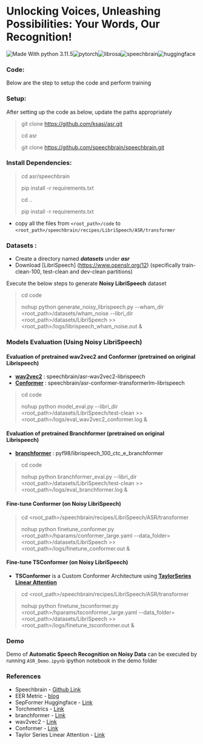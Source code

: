 # Unlocking Voices, Unleashing Possibilities: Your Words, Our Recognition!

![Made With python 3.11.5](https://img.shields.io/badge/Made%20with-Python%203.11.5-brightgreen)![pytorch](https://img.shields.io/badge/Made%20with-pytorch-green.svg)![librosa](https://img.shields.io/badge/Made_with-librosa-blue)![speechbrain](https://img.shields.io/badge/Made_with-speechbrain-brown)![huggingface](https://img.shields.io/badge/Made_with-huggingface-violet)


### Code:

Below are the step to setup the code and perform training

### Setup:

After setting up the code as below, update the paths appropriately

> git clone https://github.com/ksasi/asr.git
> 
> cd asr
> 
> git clone https://github.com/speechbrain/speechbrain.git
> 
> 

### Install Dependencies:

> cd asr/speechbrain
> 
> pip install -r requirements.txt
> 
> cd ..
> 
> pip install -r requirements.txt
> 

- copy all the files from `<root_path>/code` to `<root_path>/speechbrain/recipes/LibriSpeech/ASR/transformer`

### Datasets :

- Create a directory named ***datasets*** under ***asr***
- Download [LibriSpeech] (https://www.openslr.org/12) (specifically train-clean-100, test-clean and dev-clean partitions)

Execute the below steps to generate **Noisy LibriSpeech** dataset

>cd code
>
>nohup python generate\_noisy\_librispeech.py --wham\_dir \<root\_path\>/datasets/wham\_noise --libri\_dir \<root\_path\>/datasets/LibriSpeech >> \<root\_path\>/logs/librispeech\_wham\_noise.out &
>
>

### Models Evaluation (Using **Noisy LibriSpeech**)

#### Evaluation of pretrained **wav2vec2** and **Conformer** (pretrained on original Librispeech)

- [**wav2vec2**](https://huggingface.co/speechbrain/asr-wav2vec2-librispeech) : speechbrain/asr-wav2vec2-librispeech
- [**Conformer**](https://huggingface.co/speechbrain/asr-conformer-transformerlm-librispeech) : speechbrain/asr-conformer-transformerlm-librispeech

>cd code
>
>nohup python model\_eval.py --libri\_dir \<root\_path\>/datasets/LibriSpeech/test-clean >> \<root\_path\>/logs/eval\_wav2vec2\_conformer.log &
>
>

#### Evaluation of pretrained **Branchformer** (pretrained on original Librispeech)

- [**branchformer**](https://huggingface.co/pyf98/librispeech_100_ctc_e_branchformer) : pyf98/librispeech_100_ctc_e_branchformer

>cd code
>
>nohup python branchformer\_eval.py --libri\_dir \<root\_path\>/datasets/LibriSpeech/test-clean >> \<root\_path\>/logs/eval\_branchformer.log &
>
>

#### Fine-tune Conformer (on **Noisy LibriSpeech**)

>cd \<root\_path\>/speechbrain/recipes/LibriSpeech/ASR/transformer
>
>nohup python finetune\_conformer.py \<root\_path\>/hparams/conformer\_large.yaml --data_folder=\<root\_path\>/datasets/LibriSpeech >> \<root\_path\>/logs/finetune\_conformer.out &

#### Fine-tune TSConformer (on **Noisy LibriSpeech**)

- **TSConformer** is a Custom Conformer Architecture using [**TaylorSeries Linear Attention**](https://arxiv.org/abs/2312.04927)

>cd \<root\_path\>/speechbrain/recipes/LibriSpeech/ASR/transformer
>
>nohup python finetune\_tsconformer.py \<root\_path\>/hparams/tsconformer\_large.yaml --data\_folder=\<root\_path\>/datasets/LibriSpeech >> \<root\_path\>/logs/finetune\_tsconformer.out &
>


### Demo 

Demo of **Automatic Speech Recognition on Noisy Data** can be executed by running `ASR_Demo.ipynb` ipython notebook in the demo folder




### References

- Speechbrain - [Github Link](https://github.com/speechbrain/speechbrain/tree/develop/recipes/WSJ0Mix/separation)
- EER Metric - [blog](https://yangcha.github.io/EER-ROC/)
- SepFormer Huggingface - [Link](https://huggingface.co/speechbrain/sepformer-whamr)
- Torchmetrics - [Link](https://lightning.ai/docs/torchmetrics/stable/audio/scale_invariant_signal_noise_ratio.html)
- branchformer - [Link](https://huggingface.co/pyf98/librispeech_100_ctc_e_branchformer)
- wav2vec2 - [Link](https://huggingface.co/speechbrain/asr-wav2vec2-librispeech)
- Conformer - [Link](https://huggingface.co/speechbrain/asr-conformer-transformerlm-librispeech)
- Taylor Series Linear Attention - [Link](https://github.com/lucidrains/taylor-series-linear-attention)
